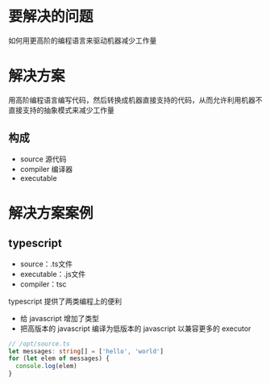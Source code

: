 # 要解决的问题

如何用更高阶的编程语言来驱动机器减少工作量

# 解决方案

用高阶编程语言编写代码，然后转换成机器直接支持的代码，从而允许利用机器不直接支持的抽象模式来减少工作量

## 构成

* source 源代码
* compiler 编译器
* executable

# 解决方案案例

## typescript

* source：.ts文件
* executable：.js文件
* compiler：tsc

typescript 提供了两类编程上的便利

* 给 javascript 增加了类型
* 把高版本的 javascript 编译为低版本的 javascript 以兼容更多的 executor

```typescript
// /opt/source.ts
let messages: string[] = ['hello', 'world'] 
for (let elem of messages) {
  console.log(elem)
}
```

```

```